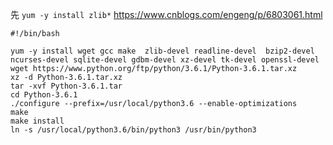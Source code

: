 
先 `yum -y install zlib*`
https://www.cnblogs.com/engeng/p/6803061.html
```
#!/bin/bash

yum -y install wget gcc make  zlib-devel readline-devel  bzip2-devel ncurses-devel sqlite-devel gdbm-devel xz-devel tk-devel openssl-devel
wget https://www.python.org/ftp/python/3.6.1/Python-3.6.1.tar.xz
xz -d Python-3.6.1.tar.xz
tar -xvf Python-3.6.1.tar
cd Python-3.6.1
./configure --prefix=/usr/local/python3.6 --enable-optimizations
make
make install
ln -s /usr/local/python3.6/bin/python3 /usr/bin/python3
```